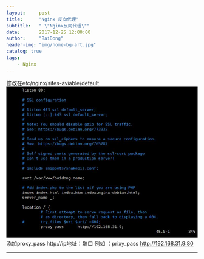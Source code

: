 ```yaml
---
layout:     post
title:      "Nginx 反向代理"
subtitle:   " \"Nginx反向代理\""
date:       2017-12-25 12:00:00
author:     "BaiDong"
header-img: "img/home-bg-art.jpg"
catalog: true
tags:
    - Nginx
---
```

修改在etc/nginx/sites-aviable/default
![ ](./img/fanxiang.jpg)
添加proxy_pass http://ip地址：端口
例如 ：prixy_pass http://192.168.31.9:80

---


